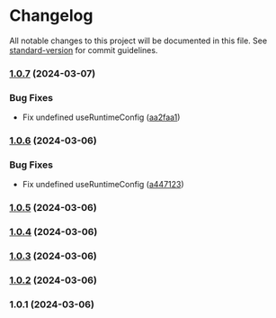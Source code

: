 # Changelog

All notable changes to this project will be documented in this file. See [standard-version](https://github.com/conventional-changelog/standard-version) for commit guidelines.

### [1.0.7](https://github.com/antify/database-module/compare/v1.0.6...v1.0.7) (2024-03-07)


### Bug Fixes

* Fix undefined useRuntimeConfig ([aa2faa1](https://github.com/antify/database-module/commit/aa2faa1cb204a401bbe605f9e95a916b40db604b))

### [1.0.6](https://github.com/antify/database-module/compare/v1.0.5...v1.0.6) (2024-03-06)


### Bug Fixes

* Fix undefined useRuntimeConfig ([a447123](https://github.com/antify/database-module/commit/a4471233ad81ece3d3417067c2bdd1cd005ea98c))

### [1.0.5](https://github.com/antify/database-module/compare/v1.0.4...v1.0.5) (2024-03-06)

### [1.0.4](https://github.com/antify/database-module/compare/v1.0.3...v1.0.4) (2024-03-06)

### [1.0.3](https://github.com/antify/database-module/compare/v1.0.2...v1.0.3) (2024-03-06)

### [1.0.2](https://github.com/antify/database-module/compare/v1.0.1...v1.0.2) (2024-03-06)

### 1.0.1 (2024-03-06)
